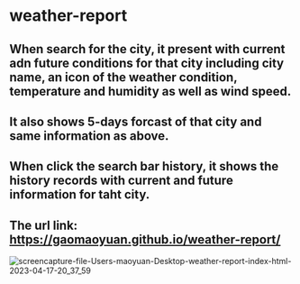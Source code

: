 # weather-report

## When search for the city, it present with current adn future conditions for that city including city name, an icon of the weather condition, temperature and humidity as well as wind speed.

## It also shows 5-days forcast of that city and same information as above.

## When click the search bar history, it shows the history records with current and future information for taht city.

## The url link: https://gaomaoyuan.github.io/weather-report/

![screencapture-file-Users-maoyuan-Desktop-weather-report-index-html-2023-04-17-20_37_59](https://user-images.githubusercontent.com/73092032/232645654-6f0e69f0-a9b2-4338-9506-1a6bbd011ba0.png)
